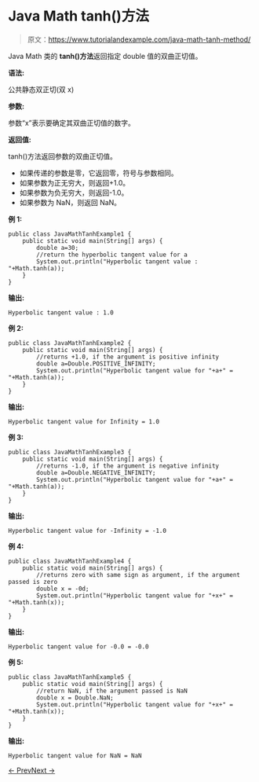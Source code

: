 # Java Math tanh()方法

> 原文：<https://www.tutorialandexample.com/java-math-tanh-method/>

Java Math 类的 **tanh()方法**返回指定 double 值的双曲正切值。

**语法:**

公共静态双正切(双 x)

**参数:**

参数“x”表示要确定其双曲正切值的数字。

**返回值:**

tanh()方法返回参数的双曲正切值。

*   如果传递的参数是零，它返回零，符号与参数相同。
*   如果参数为正无穷大，则返回+1.0。
*   如果参数为负无穷大，则返回-1.0。
*   如果参数为 NaN，则返回 NaN。

**例 1:**

```
public class JavaMathTanhExample1 {
    public static void main(String[] args) {
        double a=30;
        //return the hyperbolic tangent value for a
        System.out.println("Hyperbolic tangent value : "+Math.tanh(a));
    }
}
```

**输出:**

```
Hyperbolic tangent value : 1.0
```

**例 2:**

```
public class JavaMathTanhExample2 {
    public static void main(String[] args) {
        //returns +1.0, if the argument is positive infinity
        double a=Double.POSITIVE_INFINITY;
        System.out.println("Hyperbolic tangent value for "+a+" = "+Math.tanh(a));
    }
}
```

**输出:**

```
Hyperbolic tangent value for Infinity = 1.0
```

**例 3:**

```
public class JavaMathTanhExample3 {
    public static void main(String[] args) {
        //returns -1.0, if the argument is negative infinity
        double a=Double.NEGATIVE_INFINITY;
        System.out.println("Hyperbolic tangent value for "+a+" = "+Math.tanh(a));
    }
}
```

**输出:**

```
Hyperbolic tangent value for -Infinity = -1.0
```

**例 4:**

```
public class JavaMathTanhExample4 {
    public static void main(String[] args) {
        //returns zero with same sign as argument, if the argument passed is zero
        double x = -0d;
        System.out.println("Hyperbolic tangent value for "+x+" = "+Math.tanh(x));
    }
}
```

**输出:**

```
Hyperbolic tangent value for -0.0 = -0.0
```

**例 5:**

```
public class JavaMathTanhExample5 {
    public static void main(String[] args) {
        //return NaN, if the argument passed is NaN
        double x = Double.NaN;
        System.out.println("Hyperbolic tangent value for "+x+" = "+Math.tanh(x));
    }
}
```

**输出:**

```
Hyperbolic tangent value for NaN = NaN
```

[← Prev](https://www.tutorialandexample.com/java-math-tan-method/)[Next →](https://www.tutorialandexample.com/java-math-todegrees-method/)
